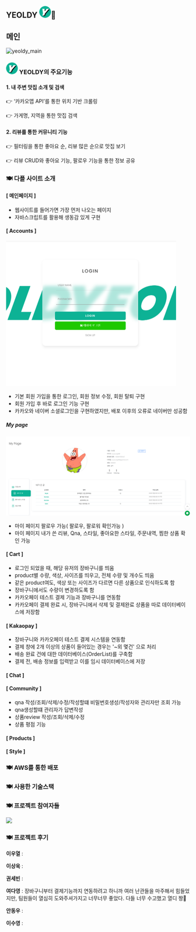 
## YEOLDY <img src="README.assets/로고.png" alt="로고" style="zoom: 10%;" />🤟






## 메인

![yeoldy_main](README.assets/yeoldy_main.gif)





### <img src="README.assets/로고.png" alt="로고" style="zoom: 10%;" /> YEOLDY의 주요기능



#### **1.** **내 주변** **맛집** **소개 및 검색**

👉 ‘카카오맵 API’를 통한 위치 기반 크롤링

👉 가게명, 지역을 통한 맛집 검색



#### **2.** **리뷰를 통한** **커뮤니티 기능**

👉 필터링을 통한 좋아요 순, 리뷰 많은 순으로 맛집 보기

👉 리뷰 CRUD와 좋아요 기능, 팔로우 기능을 통한 정보 공유



### 🍽 다플 사이트 소개



#### [ 메인페이지 ]



- 웹사이트를 들어가면 가장 먼저 나오는 페이지
- 자바스크립트를 활용해 생동감 있게 구현



#### [ Accounts ]

<img src="README.assets/로그인 캡쳐.png" alt="로그인 캡쳐" style="zoom:50%;" />


- 기본 회원 가입을 통한 로그인,  회원 정보 수정, 회원 탈퇴 구현
- 회원 가입 후 바로 로그인 기능 구현 
- 카카오와 네이버 소셜로그인을 구현하였지만, 배포 이후의 오류로 네이버만 성공함

##### My page
![마이페이지](README.assets/마이페이지.png)

- 마이 페이지 팔로우 가능( 팔로우,  팔로워  확인가능 )
- 마이 페이지 내가 쓴 리뷰, Qna, 스타일, 좋아요한 스타일, 주문내역, 찜한 상품 확인 가능 

#### [ Cart ]

- 로그인 되었을 때, 해당 유저의 장바구니를 띄움
- product별 수량, 색상, 사이즈를 띄우고, 전체 수량 및 개수도 띄움
- 같은 product여도, 색상 또는 사이즈가 다르면 다른 상품으로 인식하도록 함
- 장바구니에서도 수량이 변경하도록 함
- 카카오페이 테스트 결제 기능과 장바구니를 연동함
- 카카오페이 결제 완료 시, 장바구니에서 삭제 및 결제완료 상품을 따로 데이터베이스에 저장함




#### [ Kakaopay ]




- 장바구니와 카카오페이 테스트 결제 시스템을 연동함
- 결제 창에 2개 이상의 상품이 들어있는 경우는 '~외 몇건' 으로 처리
- 배송 완료 건에 대한 데이터베이스(OrderList)를 구축함
- 결제 전, 배송 정보를 입력받고 이를 임시 데이터베이스에 저장





#### [ Chat ]





#### [ Community ]
- qna 작성/조회/삭제/수정/작성할떄 비밀번호생성/작성자와 관리자만 조회 가능 
- qna생성할떄 관리자가 답변작성
- 상품review 작성/조회/삭제/수정
- 상품 평점 기능


#### [ Products ]







#### [ Style ]







### 🍽 AWS를 통한 배포







### 🍽 사용한 기술스택





### 🍽 프로젝트 참여자들

<a href="https://github.com/w00ye0l/YEOLDY/graphs/contributors">
  <img src="https://contrib.rocks/image?repo=w00ye0l/YEOLDY" />
</a>



### 🍽 프로젝트 후기

**이우열** : 

**이상욱** :  

**권세빈** : 

**여다영** : 장바구니부터 결제기능까지 연동하려고 하니까 여러 난관들을 마주해서 힘들었지만, 팀원들이 열심히 도와주셔가지고 너무너무 좋았다. 다들 너무 수고했고 열디 짱🤍

**안동우** : 

**이수영** : 